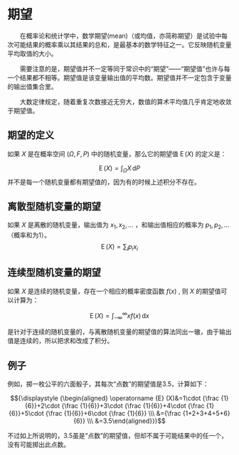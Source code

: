 # 期望
&emsp;&emsp;在概率论和统计学中，数学期望(mean)（或均值，亦简称期望）是试验中每次可能结果的概率乘以其结果的总和，是最基本的数学特征之一。它反映随机变量平均取值的大小。

&emsp;&emsp;需要注意的是，期望值并不一定等同于常识中的“期望”——“期望值”也许与每一个结果都不相等。期望值是该变量输出值的平均数。期望值并不一定包含于变量的输出值集合里。

&emsp;&emsp;大数定律规定，随着重复次数接近无穷大，数值的算术平均值几乎肯定地收敛于期望值。

## 期望的定义
如果 ${\displaystyle X}$ 是在概率空间 ${\displaystyle (\Omega ,F,P)}$ 中的随机变量，那么它的期望值 ${\displaystyle \operatorname {E} (X)}$ 的定义是：

$${\displaystyle \operatorname {E} (X)=\int_{\Omega }X\,\mathrm {d} P}$$
并不是每一个随机变量都有期望值的，因为有的时候上述积分不存在。

## 离散型随机变量的期望
如果 ${\displaystyle X}$ 是离散的随机变量，输出值为 ${\displaystyle x_{1},x_{2},\ldots }$ ，和输出值相应的概率为 ${\displaystyle p_{1},p_{2},\ldots }$ （概率和为1）。
$${\displaystyle \operatorname {E} (X)=\sum_{i}p_{i}x_{i}}$$

## 连续型随机变量的期望
如果 ${\displaystyle X}$ 是连续的随机变量，存在一个相应的概率密度函数 ${\displaystyle f(x)}$ , 则 ${\displaystyle X}$ 的期望值可以计算为：

$${\displaystyle \operatorname {E} (X)=\int_{-\infty }^{\infty }xf(x)\,\mathrm {d} x}$$

是针对于连续的随机变量的，与离散随机变量的期望值的算法同出一辙，由于输出值是连续的，所以把求和改成了积分。

## 例子
例如，掷一枚公平的六面骰子，其每次“点数”的期望值是3.5，计算如下：

$${\displaystyle {\begin{aligned} \operatorname {E} (X)&=1\cdot {\frac {1}{6}}+2\cdot {\frac {1}{6}}+3\cdot {\frac {1}{6}}+4\cdot {\frac {1}{6}}+5\cdot {\frac {1}{6}}+6\cdot {\frac {1}{6}} \\\ &={\frac {1+2+3+4+5+6}{6}} \\\ &=3.5\end{aligned}}}$$

不过如上所说明的，3.5虽是“点数”的期望值，但却不属于可能结果中的任一个，没有可能掷出此点数。
